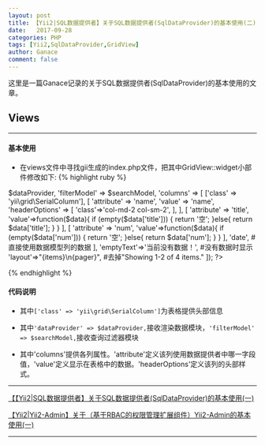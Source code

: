 ```yaml
---
layout: post
title: 【Yii2|SQL数据提供者】关于SQL数据提供者(SqlDataProvider)的基本使用(二)
date:   2017-09-28
categories: PHP
tags: [Yii2,SqlDataProvider,GridView]
author: Ganace
comment: false
---
```


这里是一篇Ganace记录的关于SQL数据提供者(SqlDataProvider)的基本使用的文章。


## Views

---
####  基本使用

- 在views文件中寻找gii生成的index.php文件，把其中GridView::widget小部件修改如下:
{% highlight ruby %}

<?= GridView::widget([
    'dataProvider' => $dataProvider,
    'filterModel' => $searchModel,
    'columns' => [
        ['class' => 'yii\grid\SerialColumn'],
        [
            'attribute' => 'name',
            'value' => 'name',
            'headerOptions' => [
                'class'=>'col-md-2 col-sm-2',
            ],
        ],
        [
            'attribute' => 'title',
            'value'=>function($data){
                if (empty($data['title'])) {
                    return '空';
                }else{
                    return $data['title'];
                }
            }
        ],
        [
            'attribute' => 'num',
            'value'=>function($data){
                if (empty($data['num'])) {
                    return '空';
                }else{
                    return $data['num'];
                }
            }
        ],
        'date', #直接使用数据模型列的数据
    ],
    'emptyText'=>'当前没有数据！', #没有数据时显示
    'layout'=>"{items}\n{pager}", #去掉"Showing 1-2 of 4 items."
]); ?>

{% endhighlight %}

####  代码说明
- 其中`['class' => 'yii\grid\SerialColumn']`为表格提供头部信息

- 其中`'dataProvider' => $dataProvider,`接收渲染数据模块，`'filterModel' => $searchModel,`接收查询过滤器模块

- 其中'columns'提供各列属性。'attribute'定义该列使用数据提供者中哪一字段值，'value'定义显示在表格中的数据。'headerOptions'定义该列的头部样式。


---

[【【Yii2|SQL数据提供者】关于SQL数据提供者(SqlDataProvider)的基本使用(一)](https://ganace.github.io/posts/php/yii2-SqlDataProvider0.html)

[【Yii2|Yii2-Admin】关于（基于RBAC的权限管理扩展组件）Yii2-Admin的基本使用(一)](https://ganace.github.io/posts/php/yii2-yii2-admin0.html)

---
